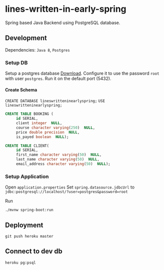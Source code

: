 # lines-written-in-early-spring

Spring based Java Backend using PostgreSQL database.

## Development

Dependencies: `Java 8`, `Postgres`

### Setup DB
Setup a postgres database [Download](https://www.postgresql.org/download/).
Configure it to use the password `root` with user `postgres`.
Run it on the default port (5432).

#### Create Schema

`CREATE DATABASE lineswritteninearlyspring;`
`USE lineswritteninearlyspring;`
```sql
CREATE TABLE BOOKING (
     id SERIAL,
     client integer  NULL,
     course character varying(250)  NULL,
     price double precision  NULL,
     is_payed boolean  NULL);
```
```sql
CREATE TABLE CLIENT(
     id SERIAL,
     first_name character varying(50)  NULL,
     last_name character varying(50)  NULL,
     email_address character varying(50)  NULL);
```

### Setup Application
Open `application.properties`
Set `spring.datasource.jdbcUrl` to `jdbc:postgresql://localhost/?user=postgres&password=root`

Run

`./mvnw spring-boot:run`

## Deployment

`git push heroku master`

## Connect to dev db

`heroku pg:psql`